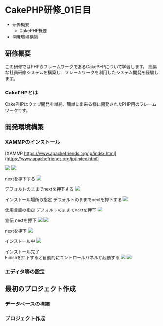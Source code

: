 # CakePHP研修_01日目

- 研修概要
  - CakePHP概要
- 開発環境構築

## 研修概要

この研修ではPHPのフレームワークであるCakePHPについて学習します。
簡易な社員研修システムを構築し、フレームワークを利用したシステム開発を経験します。

### CakePHPとは

<!-- TODO 詳細は後で記載 -->
CakePHPはウェブ開発を単純、簡単に出来る様に開発されたPHP用のフレームワークです。

## 開発環境構築

<!-- TODO 以下の環境を構築予定 -->
<!--  -->
<!-- - httpサーバー:Apache -->
<!-- - PHP:8.1 -->
<!-- - MySQL:5.6以上 -->
<!-- - CakePHP:4.4.3 -->
<!--  -->
<!-- Apache,PHP,MySQLに関してはXAMPPでまとめてインストールすることも検討している -->

### XAMMPのインストール

[XAMMP https://www.apachefriends.org/jp/index.html](https://www.apachefriends.org/jp/index.html)

![](./img/CakePHP研修_01日目_XAMPP_download_1.png)
![](./img/CakePHP研修_01日目_XAMPP_download_2.png)

nextを押下する
![](./img/CakePHP研修_01日目_XAMPP_install_1.png)

デフォルトのままでnextを押下する
![](./img/CakePHP研修_01日目_XAMPP_install_2.png)

インストール場所の指定
デフォルトのままでnextを押下する
![](./img/CakePHP研修_01日目_XAMPP_install_3.png)

使用言語の指定
デフォルトのままでnextを押下
![](./img/CakePHP研修_01日目_XAMPP_install_4.png)

宣伝
nextを押下
![](./img/CakePHP研修_01日目_XAMPP_install_5.png)
![](./img/CakePHP研修_01日目_XAMPP_install_6.png)

nextを押下
![](./img/CakePHP研修_01日目_XAMPP_install_7.png)

インストール中
![](./img/CakePHP研修_01日目_XAMPP_install_8.png)

インストール完了  
Finishを押下すると自動的にコントロールパネルが起動する
![](./img/CakePHP研修_01日目_XAMPP_install_9.png)
![](./img/CakePHP研修_01日目_XAMPP_install_10.png)

### エディタ等の設定

## 最初のプロジェクト作成

### データベースの構築

### プロジェクト作成
